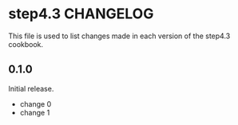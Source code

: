 # step4.3 CHANGELOG

This file is used to list changes made in each version of the step4.3 cookbook.

## 0.1.0

Initial release.

- change 0
- change 1

